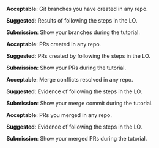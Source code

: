 <panel type="danger" header="`W4.7a` Can explain branching :star:" expanded no-close>
  <include src="../../book/revisionControl/branching/embed-inOtherContext.md" boilerplate />
  <panel header="{{glyphicon_folder_close}} Evidence" expanded>

<include src="../../book/revisionControl/branching/q-essay-branching-definition.md" />
<include src="../../book/revisionControl/branching/q-essay-merging-definition.md" />

  </panel>
</panel>

<!-- ==================================================================================================== -->

<panel type="danger" header="`W4.7b` Can use Git branching :star:" expanded no-close>
  <include src="../../book/gitAndGithub/branch/embed-inOtherContext.md" boilerplate />
  <panel header="{{glyphicon_folder_close}} Evidence" expanded>

**Acceptable**: Git branches you have created in any repo.

**Suggested**: Results of following the steps in the LO. 

**Submission**: Show your branches during the tutorial.

  </panel>
</panel>

<!-- ==================================================================================================== -->

<panel type="danger" header="`W4.7c` Can create PRs on GitHub :star:" expanded no-close>
  <include src="../../book/gitAndGithub/createPRs/embed-inOtherContext.md" boilerplate />
  <panel header="{{glyphicon_folder_close}} Evidence" expanded>

**Acceptable**: PRs created in any repo.

**Suggested**: PRs created by following the steps in the LO. 

**Submission**: Show your PRs during the tutorial.

  </panel>
</panel>

<!-- ==================================================================================================== -->

<panel type="warning" header="`W4.7d` Can use Git to resolve merge conflicts :star::star:" expanded no-close>
  <include src="../../book/gitAndGithub/mergeConflicts/embed-inOtherContext.md" boilerplate />
  <panel header="{{glyphicon_folder_close}} Evidence" expanded>

**Acceptable**: Merge conflicts resolved in any repo.

**Suggested**: Evidence of following the steps in the LO. 

**Submission**: Show your merge commit during the tutorial.

  </panel>
</panel>

<!-- ==================================================================================================== -->

<panel type="info" header="`W4.7e` Can review and merge PRs on GitHub :star::star::star:" expanded no-close>
  <include src="../../book/gitAndGithub/managePRs/embed-inOtherContext.md" boilerplate />
  <panel header="{{glyphicon_folder_close}} Evidence" expanded>

**Acceptable**: PRs you merged in any repo.

**Suggested**: Evidence of following the steps in the LO. 

**Submission**: Show your merged PRs during the tutorial.

  </panel>
</panel>
